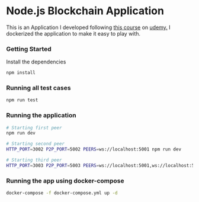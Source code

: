 # Node.js Blockchain Application
This is an Application I developed following [this course](https://www.udemy.com/course/build-blockchain/learn/) on [udemy.](https://www.udemy.com) I dockerized the application to make it easy to play with.

### Getting Started

Install the dependencies
```sh
npm install
```
### Running all test cases

```sh
npm run test
```

### Running the application

```sh
# Starting first peer
npm run dev

# Starting second peer
HTTP_PORT=3002 P2P_PORT=5002 PEERS=ws://localhost:5001 npm run dev

# Starting third peer
HTTP_PORT=3003 P2P_PORT=5003 PEERS=ws://localhost:5001,ws://localhost:5002 npm run dev
```

### Running the app using docker-compose

```sh
docker-compose -f docker-compose.yml up -d
```
